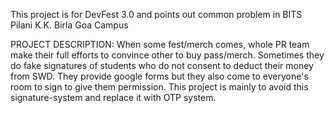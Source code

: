 This project is for DevFest 3.0 and points out common problem in BITS Pilani K.K. Birla Goa Campus

PROJECT DESCRIPTION: When some fest/merch comes, whole PR team make their full efforts to convince other to buy pass/merch. Sometimes they do fake signatures of students who do not consent to deduct their money from SWD.
They provide google forms but they also come to everyone's room to sign to give them permission.
This project is mainly to avoid this signature-system and replace it with OTP system.
